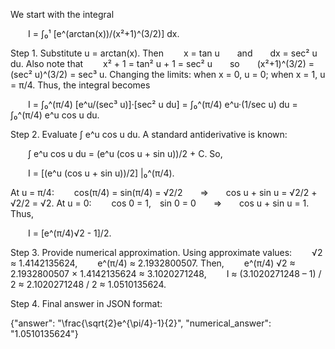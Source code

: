 We start with the integral

  I = ∫₀¹ [e^(arctan(x))/(x²+1)^(3/2)] dx.

Step 1. Substitute u = arctan(x). Then
  x = tan u  and  dx = sec² u du.
Also note that
  x² + 1 = tan² u + 1 = sec² u  so  (x²+1)^(3/2) = (sec² u)^(3/2) = sec³ u.
Changing the limits: when x = 0, u = 0; when x = 1, u = π/4.
Thus, the integral becomes

  I = ∫₀^(π/4) [e^u/(sec³ u)]·[sec² u du] = ∫₀^(π/4) e^u·(1/sec u) du = ∫₀^(π/4) e^u cos u du.

Step 2. Evaluate ∫ e^u cos u du. A standard antiderivative is known:

  ∫ e^u cos u du = (e^u (cos u + sin u))/2 + C.
So,

  I = [(e^u (cos u + sin u))/2] |₀^(π/4).

At u = π/4:
  cos(π/4) = sin(π/4) = √2/2  ⇒  cos u + sin u = √2/2 + √2/2 = √2.
At u = 0:
  cos 0 = 1, sin 0 = 0  ⇒  cos u + sin u = 1.
Thus,

  I = [e^(π/4)√2 - 1]/2.

Step 3. Provide numerical approximation.
Using approximate values:
  √2 ≈ 1.4142135624,
  e^(π/4) ≈ 2.1932800507.
Then,
  e^(π/4) √2 ≈ 2.1932800507 × 1.4142135624 ≈ 3.1020271248,
  I ≈ (3.1020271248 – 1) / 2 ≈ 2.1020271248 / 2 ≈ 1.0510135624.

Step 4. Final answer in JSON format:

{"answer": "\\frac{\\sqrt{2}e^{\\pi/4}-1}{2}", "numerical_answer": "1.0510135624"}